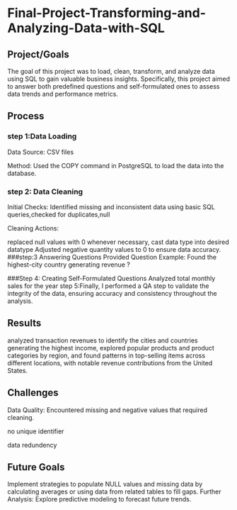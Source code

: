# Final-Project-Transforming-and-Analyzing-Data-with-SQL

## Project/Goals
The goal of this project was to load, clean, transform, and analyze data using SQL to gain valuable business insights. Specifically, this project aimed to answer both predefined questions and self-formulated ones to assess data trends and performance metrics.

## Process

### step 1:Data Loading

Data Source: CSV files

Method: Used the COPY command in PostgreSQL to load the data into the database.


### step 2: Data Cleaning

Initial Checks: Identified missing and inconsistent data using basic SQL queries,checked for duplicates,null

Cleaning Actions:

replaced null values with 0 whenever necessary,
cast data type into desired datatype
Adjusted negative quantity values to 0 to ensure data accuracy.
###step:3  Answering Questions
Provided Question Example: Found the highest-city country generating revenue ?

###Step 4: Creating Self-Formulated Questions
Analyzed  total monthly sales for the year 
step 5:Finally, I performed a QA step to validate the integrity of the data, ensuring accuracy and consistency throughout the analysis.


## Results
analyzed transaction revenues to identify the cities and countries generating the highest income, explored popular products and product categories by region, and found patterns in top-selling items across different locations, with notable revenue contributions from the United States.



## Challenges 
Data Quality: Encountered missing and negative values that required cleaning.

no unique identifier

data redundency

## Future Goals
 Implement strategies to populate NULL values and missing data by calculating averages or using data from related tables to fill gaps. 
Further Analysis:  Explore predictive modeling to forecast future trends.

